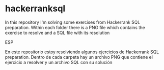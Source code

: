 # hackerranksql

In this repository I'm solving some exercises from Hackerrank SQL preparation. Within each folder there is
a PNG file which contains the exercise to resolve and a SQL file with its resolution 

ESP

En este repositorio estoy resolviendo algunos ejercicios de Hackerrank SQL preparation. Dentro de cada carpeta
hay un archivo PNG que contiene el ejercicio a resolver y un archivo SQL con su solución




